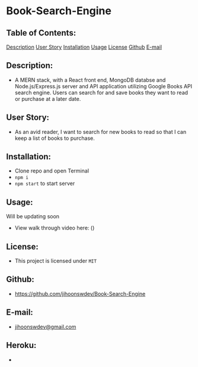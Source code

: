 # Book-Search-Engine

## Table of Contents:
  [Description](#Description)
  [User Story](#UserStory)
  [Installation](#Installation)
  [Usage](#Usage)
  [License](#License)
  [Github](#Github)
  [E-mail](#E-mail)

## Description:
* A MERN stack, with a React front end, MongoDB databse and Node.js/Express.js server and API application utilizing Google Books API search engine. Users can search for and save books they want to read or purchase at a later date.

## User Story:
* As an avid reader, I want to search for new books to read so that I can keep a list of books to purchase.

## Installation:
* Clone repo and open Terminal
* `npm i`
* `npm start` to start server

## Usage:
Will be updating soon

* View walk through video here: ()

## License:
* This project is licensed under `MIT`

## Github:
* https://github.com/jihoonswdev/Book-Search-Engine

## E-mail:
* jihoonswdev@gmail.com

## Heroku:
* 